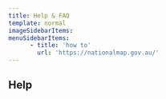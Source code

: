 ```yaml
---
title: Help & FAQ
template: normal
imageSidebarItems: 
menuSidebarItems:
      - title: 'how to'
        url: 'https://nationalmap.gov.au/'
---
```


## Help